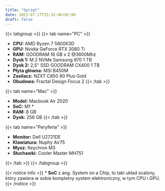 ```yaml
---
title: "Sprzęt"
date: 2023-07-17T15:32:46+02:00
draft: false
---
```


{{< tabgroup >}}
{{< tab name="PC" >}}
- **CPU:** AMD Ryzen 7 5800X3D
- **GPU:** Nvidia GeForce RTX 3080 Ti
- **RAM:** GOODRAM 16 GB x 2 @3600Mhz
- **Dysk 1:** M.2 NVMe Samsung 970 1 TB
- **Dysk 2:** 2,5" SSD GOODRAM CX400 1 TB
- **Płyta główna:** MSI B450M
- **Zasilacz:** NZXT C850 80 Plus Gold
- **Obudowa:** Fractal Design Focus 2
{{< /tab >}}

{{< tab name="Mac" >}}
- **Model:** Macbook Air 2020
- **SoC:** M1 *
- **RAM:** 8 GB
- **Dysk:** 256 GB
{{< /tab >}}

{{< tab name="Peryferia" >}}
- **Monitor:** Dell U2721DE
- **Klawiatura:** Nuphy Air75
- **Mysz:** Keychron M3
- **Słuchawki:** Cooler Master MH751

{{< /tab >}}
{{< /tabgroup >}}

{{< notice info >}}
\* **SoC** z ang. System on a Chip, to taki układ scalony, który zawiera w sobie kompletny system elektroniczny, w tym CPU i GPU.
{{< /notice >}}
